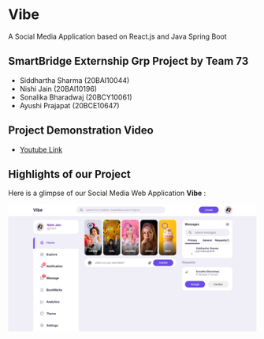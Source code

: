 # Vibe
A Social Media Application based on React.js and Java Spring Boot

## SmartBridge Externship Grp Project by Team 73 <br>
* Siddhartha Sharma (20BAI10044) <br>
* Nishi Jain (20BAI10196) <br>
* Sonalika Bharadwaj (20BCY10061) <br>
* Ayushi Prajapat (20BCE10647) <br>

## Project Demonstration Video

* [Youtube Link](https://youtu.be/ebxJV-oX-nw)

## Highlights of our Project

Here is a glimpse of our Social Media Web Application <b>Vibe</b> : 

<img src="./snapshot.png" alt="Logo" >
